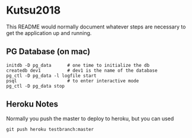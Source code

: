 # Kutsu2018

This README would normally document whatever steps are necessary to get the
application up and running.

## PG Database (on mac)

```
initdb -D pg_data      # one time to initialize the db
createdb dev1          # dev1 is the name of the database
pg_ctl -D pg_data -l logfile start
psql                   # to enter interactive mode
pg_ctl -D pg_data stop
```

## Heroku Notes

Normally you push the master to deploy to heroku, but you can used
```
git push heroku testbranch:master
```